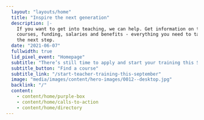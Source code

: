```yaml
---
  layout: "layouts/home"
  title: "Inspire the next generation"
  description: |-
    If you want to get into teaching, we can help. Get information on training
    courses, funding, salaries and benefits - everything you need to take
    the next step.
  date: "2021-06-07"
  fullwidth: true
  lid_pixel_event: "Homepage"
  subtitle: "There’s still time to apply and start your training this September."
  subtitle_button: "Find a course"
  subtitle_link: "/start-teacher-training-this-september"
  image: "media/images/content/hero-images/0012--desktop.jpg"
  backlink: "/"
  content:
    - content/home/purple-box
    - content/home/calls-to-action
    - content/home/directory
---
```

